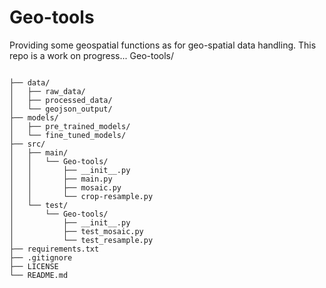 # Geo-tools
Providing some geospatial functions as for geo-spatial data handling. This repo is a work on progress...
Geo-tools/

```

├── data/
│   ├── raw_data/
│   ├── processed_data/
│   └── geojson_output/
├── models/
│   ├── pre_trained_models/
│   └── fine_tuned_models/
├── src/
│   ├── main/
│   │   └── Geo-tools/
│   │       ├── __init__.py
│   │       ├── main.py
│   │       ├── mosaic.py
│   │       └── crop-resample.py
│   └── test/
│       └── Geo-tools/
│           ├── __init__.py
│           ├── test_mosaic.py
│           └── test_resample.py
├── requirements.txt
├── .gitignore
├── LICENSE
└── README.md


```
